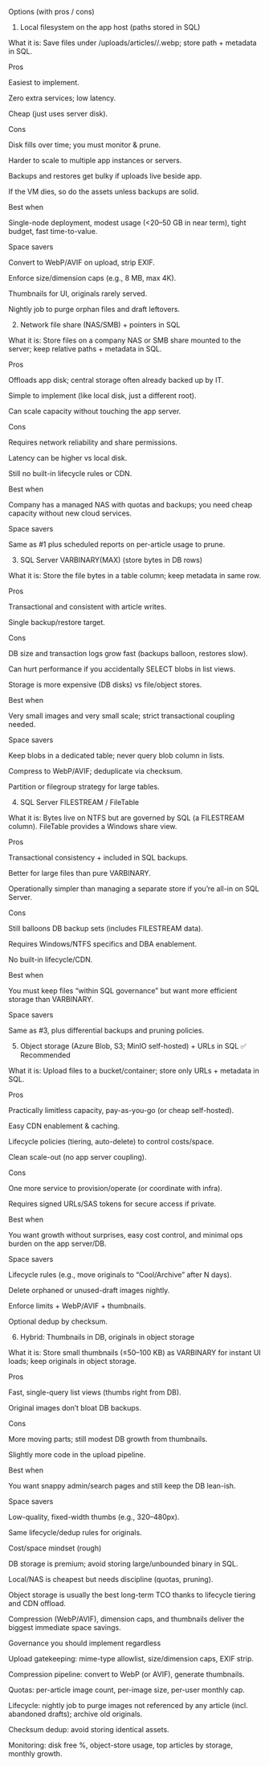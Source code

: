 Options (with pros / cons)
1) Local filesystem on the app host (paths stored in SQL)

What it is: Save files under /uploads/articles/<articleId>/<uuid>.webp; store path + metadata in SQL.

Pros

Easiest to implement.

Zero extra services; low latency.

Cheap (just uses server disk).

Cons

Disk fills over time; you must monitor & prune.

Harder to scale to multiple app instances or servers.

Backups and restores get bulky if uploads live beside app.

If the VM dies, so do the assets unless backups are solid.

Best when

Single-node deployment, modest usage (<20–50 GB in near term), tight budget, fast time-to-value.

Space savers

Convert to WebP/AVIF on upload, strip EXIF.

Enforce size/dimension caps (e.g., 8 MB, max 4K).

Thumbnails for UI, originals rarely served.

Nightly job to purge orphan files and draft leftovers.

2) Network file share (NAS/SMB) + pointers in SQL

What it is: Store files on a company NAS or SMB share mounted to the server; keep relative paths + metadata in SQL.

Pros

Offloads app disk; central storage often already backed up by IT.

Simple to implement (like local disk, just a different root).

Can scale capacity without touching the app server.

Cons

Requires network reliability and share permissions.

Latency can be higher vs local disk.

Still no built-in lifecycle rules or CDN.

Best when

Company has a managed NAS with quotas and backups; you need cheap capacity without new cloud services.

Space savers

Same as #1 plus scheduled reports on per-article usage to prune.

3) SQL Server VARBINARY(MAX) (store bytes in DB rows)

What it is: Store the file bytes in a table column; keep metadata in same row.

Pros

Transactional and consistent with article writes.

Single backup/restore target.

Cons

DB size and transaction logs grow fast (backups balloon, restores slow).

Can hurt performance if you accidentally SELECT blobs in list views.

Storage is more expensive (DB disks) vs file/object stores.

Best when

Very small images and very small scale; strict transactional coupling needed.

Space savers

Keep blobs in a dedicated table; never query blob column in lists.

Compress to WebP/AVIF; deduplicate via checksum.

Partition or filegroup strategy for large tables.

4) SQL Server FILESTREAM / FileTable

What it is: Bytes live on NTFS but are governed by SQL (a FILESTREAM column). FileTable provides a Windows share view.

Pros

Transactional consistency + included in SQL backups.

Better for large files than pure VARBINARY.

Operationally simpler than managing a separate store if you’re all-in on SQL Server.

Cons

Still balloons DB backup sets (includes FILESTREAM data).

Requires Windows/NTFS specifics and DBA enablement.

No built-in lifecycle/CDN.

Best when

You must keep files “within SQL governance” but want more efficient storage than VARBINARY.

Space savers

Same as #3, plus differential backups and pruning policies.

5) Object storage (Azure Blob, S3; MinIO self-hosted) + URLs in SQL ✅ Recommended

What it is: Upload files to a bucket/container; store only URLs + metadata in SQL.

Pros

Practically limitless capacity, pay-as-you-go (or cheap self-hosted).

Easy CDN enablement & caching.

Lifecycle policies (tiering, auto-delete) to control costs/space.

Clean scale-out (no app server coupling).

Cons

One more service to provision/operate (or coordinate with infra).

Requires signed URLs/SAS tokens for secure access if private.

Best when

You want growth without surprises, easy cost control, and minimal ops burden on the app server/DB.

Space savers

Lifecycle rules (e.g., move originals to “Cool/Archive” after N days).

Delete orphaned or unused-draft images nightly.

Enforce limits + WebP/AVIF + thumbnails.

Optional dedup by checksum.

6) Hybrid: Thumbnails in DB, originals in object storage

What it is: Store small thumbnails (≤50–100 KB) as VARBINARY for instant UI loads; keep originals in object storage.

Pros

Fast, single-query list views (thumbs right from DB).

Original images don’t bloat DB backups.

Cons

More moving parts; still modest DB growth from thumbnails.

Slightly more code in the upload pipeline.

Best when

You want snappy admin/search pages and still keep the DB lean-ish.

Space savers

Low-quality, fixed-width thumbs (e.g., 320–480px).

Same lifecycle/dedup rules for originals.

Cost/space mindset (rough)

DB storage is premium; avoid storing large/unbounded binary in SQL.

Local/NAS is cheapest but needs discipline (quotas, pruning).

Object storage is usually the best long-term TCO thanks to lifecycle tiering and CDN offload.

Compression (WebP/AVIF), dimension caps, and thumbnails deliver the biggest immediate space savings.

Governance you should implement regardless

Upload gatekeeping: mime-type allowlist, size/dimension caps, EXIF strip.

Compression pipeline: convert to WebP (or AVIF), generate thumbnails.

Quotas: per-article image count, per-image size, per-user monthly cap.

Lifecycle: nightly job to purge images not referenced by any article (incl. abandoned drafts); archive old originals.

Checksum dedup: avoid storing identical assets.

Monitoring: disk free %, object-store usage, top articles by storage, monthly growth.
